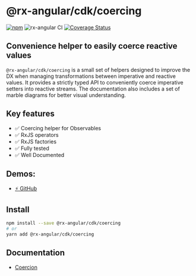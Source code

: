 # @rx-angular/cdk/coercing

[![npm](https://img.shields.io/npm/v/%40rx-angular%2Fcdk.svg)](https://www.npmjs.com/package/%40rx-angular%2Fcdk)
![rx-angular CI](https://github.com/rx-angular/rx-angular/workflows/rx-angular%20CI/badge.svg?branch=main)
[![Coverage Status](https://raw.githubusercontent.com/rx-angular/rx-angular/github-pages/docs/test-coverage/cdk/jest-coverage-badge.svg)](https://rx-angular.github.io/rx-angular/test-coverage/cdk/lcov-report/index.html)

## Convenience helper to easily coerce reactive values

`@rx-angular/cdk/coercing` is a small set of helpers designed to improve the DX when managing transformations between imperative and reactive values.
It provides a strictly typed API to conveniently coerce imperative setters into reactive streams.
The documentation also includes a set of marble diagrams for better visual understanding.

## Key features

- ✅ Coercing helper for Observables
- ✅ RxJS operators
- ✅ RxJS factories
- ✅ Fully tested
- ✅ Well Documented

## Demos:

- [⚡ GitHub](https://github.com/BioPhoton/rx-angular-cdk-coercion)

## Install

```bash
npm install --save @rx-angular/cdk/coercing
# or
yarn add @rx-angular/cdk/coercing
```

## Documentation

- [Coercion](https://rx-angular.io/docs/cdk/coercing)
